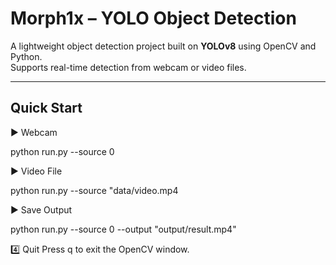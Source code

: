 # Morph1x – YOLO Object Detection

A lightweight object detection project built on **YOLOv8** using OpenCV and Python.  
Supports real-time detection from webcam or video files.

---

## Quick Start


▶ Webcam

python run.py --source 0

▶ Video File

python run.py --source "data/video.mp4

▶ Save Output

python run.py --source 0 --output "output/result.mp4"


4️⃣ Quit
Press q to exit the OpenCV window.
